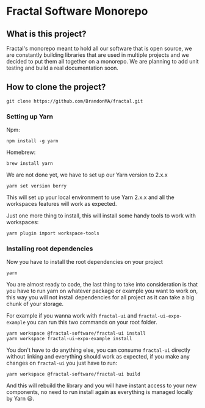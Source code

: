 # Fractal Software Monorepo

## What is this project?

Fractal's monorepo meant to hold all our software that is open source, we are constantly building libraries that are used in multiple projects and we decided to put them all together on a monorepo. We are planning to add unit testing and build a real documentation soon.

## How to clone the project?

```
git clone https://github.com/BrandonMA/fractal.git
```

### Setting up Yarn

Npm:

```
npm install -g yarn
```

Homebrew:

```
brew install yarn
```

We are not done yet, we have to set up our Yarn version to 2.x.x

```
yarn set version berry
```

This will set up your local environment to use Yarn 2.x.x and all the workspaces features will work as expected.

Just one more thing to install, this will install some handy tools to work with workspaces:

```
yarn plugin import workspace-tools
```

### Installing root dependencies

Now you have to install the root dependencies on your project

```
yarn
```

You are almost ready to code, the last thing to take into consideration is that you have to run yarn on whatever package or example you want to work on, this way you will not install dependencies for all project as it can take a big chunk of your storage.

For example if you wanna work with `fractal-ui` and `fractal-ui-expo-example` you can run this two commands on your root folder.

```
yarn workspace @fractal-software/fractal-ui install
yarn workspace fractal-ui-expo-example install
```

You don't have to do anything else, you can consume `fractal-ui` directly without linking and everything should work as expected, if you make any changes on `fractal-ui` you just have to run:

```
yarn workspace @fractal-software/fractal-ui build
```

And this will rebuild the library and you will have instant access to your new components, no need to run install again as everything is managed locally by Yarn 😃.

